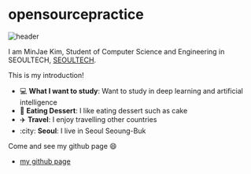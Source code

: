 # opensourcepractice
![header](https://capsule-render.vercel.app/api?type=waving&color=auto&height=200&section=header&text=MinJae%20Kim&fontSize=32)

I am MinJae Kim, Student of Computer Science and Engineering in SEOULTECH, [SEOULTECH](https://en.seoultech.ac.kr/).

This is my introduction!
* :computer: **What I want to study**: Want to study in deep learning and artificial intelligence 
* :cake: **Eating Dessert**: I like eating dessert such as cake 
* :airplane: **Travel**: I enjoy travelling other countries
* :city: **Seoul**: I live in Seoul Seoung-Buk

Come and see my github page :smile:
* [my github page](https://github.com/kim400im)